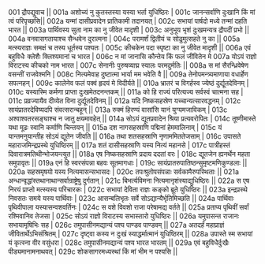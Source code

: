 001  द्रौपद्युवाच ||
001a अशोच्यं नु कुतस्तस्या यस्या भर्ता युधिष्ठिरः |
001c जानन्सर्वाणि दुःखानि किं मां त्वं परिपृच्छसि||
002a यन्मां दासीप्रवादेन प्रातिकामी तदानयत् | 
002c सभायां पार्षदो मध्ये तन्मां दहति भारत ||
003a पार्थिवस्य सुता नाम का नु जीवेत मादृशी |
003c अनुभूय भृशं दुःखमन्यत्र द्रौपदीं प्रभो ||
004a वनवासगतायाश्च सैन्धवेन दुरात्मना |
004c परामर्शं द्वितीयं च सोढुमुत्सहते नु का ||
005a मत्स्यराज्ञः समक्षं च तस्य धूर्तस्य पश्यतः |
005c कीचकेन पदा स्पृष्टा का नु जीवेत मादृशी ||
006a एवं बहुविधैः क्लेशैः क्लिश्यमानां च भारत |
006c न मां जानासि कौन्तेय किं फलं जीवितेन मे
007a योऽयं राज्ञो विराटस्य कीचको नाम भारत |
007c सेनानीः पुरुषव्याघ्र स्यालः परमदुर्मतिः ||
008a स मां सैरन्ध्रिवेषेण वसन्तीं राजवेश्मनि |
008c नित्यमेवाह दुष्टात्मा भार्या मम भवेति वै ||
009a तेनोपमन्त्र्यमाणाया वधार्हेण सपत्नहन् |
009c कालेनेव फलं पक्वं हृदयं मे विदीर्यते ||
010a भ्रातरं च विगर्हस्व ज्येष्ठं दुर्द्यूतदेविनम् |
010c यस्यास्मि कर्मणा प्राप्ता दुःखमेतदनन्तकम् ||
011a को हि राज्यं परित्यज्य सर्वस्वं चात्मना सह |
011c प्रव्रज्यायैव दीव्येत विना दुर्द्यूतदेविनम् ||
012a यदि निष्कसहस्रेण यच्चान्यत्सारवद्धनम् |
012c सायंप्रातरदेविष्यदपि संवत्सरान्बहून् ||
013a रुक्मं हिरण्यं वासांसि यानं युग्यमजाविकम् |
013c अश्वाश्वतरसङ्घाश्च न जातु क्षयमावहेत् ||
014a सोऽयं द्यूतप्रवादेन श्रिया प्रत्यवरोपितः |
014c तूष्णीमास्ते यथा मूढः स्वानि कर्माणि चिन्तयन् ||
015a दश नागसहस्राणि पद्मिनां हेममालिनाम् |
015c यं यान्तमनुयान्तीह सोऽयं द्यूतेन जीवति ||
016a तथा शतसहस्राणि नृणाममिततेजसाम् |
016c उपासते महाराजमिन्द्रप्रस्थे युधिष्ठिरम् ||
017a शतं दासीसहस्राणि यस्य नित्यं महानसे |
017c पात्रीहस्तं दिवारात्रमतिथीन्भोजयन्त्युत ||
018a एष निष्कसहस्राणि प्रदाय ददतां वरः |
018c द्यूतजेन ह्यनर्थेन महता समुपावृतः ||
019a एनं हि स्वरसंपन्ना बहवः सूतमागधाः |
019c सायंप्रातरुपातिष्ठन्सुमृष्टमणिकुण्डलाः ||
020a सहस्रमृषयो यस्य नित्यमासन्सभासदः |
020c तपःश्रुतोपसंपन्नाः सर्वकामैरुपस्थिताः ||
021a अन्धान्वृद्धांस्तथानाथान्सर्वान्राष्ट्रेषु दुर्गतान् |
021c बिभर्त्यविमना नित्यमानृशंस्याद्युधिष्ठिरः ||
022a स एष निरयं प्राप्तो मत्स्यस्य परिचारकः |
022c सभायां देविता राज्ञः कङ्को ब्रूते युधिष्ठिरः ||
023a इन्द्रप्रस्थे निवसतः समये यस्य पार्थिवाः |
023c आसन्बलिभृतः सर्वे सोऽद्यान्यैर्भृतिमिच्छति ||
024a पार्थिवाः पृथिवीपाला यस्यासन्वशवर्तिनः |
024c स वशे विवशो राजा परेषामद्य वर्तते ||
025a प्रताप्य पृथिवीं सर्वां रश्मिवानिव तेजसा |
025c सोऽयं राज्ञो विराटस्य सभास्तारो युधिष्ठिरः ||
026a यमुपासन्त राजानः सभायामृषिभिः सह |
026c तमुपासीनमद्यान्यं पश्य पाण्डव पाण्डवम् ||
027a अतदर्हं महाप्राज्ञं जीवितार्थेऽभिसंश्रितम् |
027c दृष्ट्वा कस्य न दुःखं स्याद्धर्मात्मानं युधिष्ठिरम् ||
028a उपास्ते स्म सभायां यं कृत्स्ना वीर वसुंधरा |
028c तमुपासीनमद्यान्यं पश्य भारत भारतम् ||
029a एवं बहुविधैर्दुःखैः पीड्यमानामनाथवत् |
029c शोकसागरमध्यस्थां किं मां भीम न पश्यसि ||
